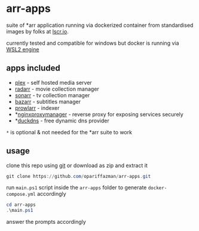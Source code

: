 # arr-apps

suite of *arr application running via dockerized container from standardised images by folks at [lscr.io](https://www.linuxserver.io/).

currently tested and compatible for windows but docker is running via [WSL2 engine](https://learn.microsoft.com/en-us/windows/wsl/install)

## apps included

- [plex](https://www.plex.tv/) - self hosted media server
- [radarr](https://radarr.video/) - movie collection manager
- [sonarr](https://sonarr.tv/) - tv collection manager
- [bazarr](https://www.bazarr.media/) - subtitles manager
- [prowlarr](https://wiki.servarr.com/en/prowlarr) - indexer
- *[nginxproxymanager](https://nginxproxymanager.com/) - reverse proxy for exposing services securely
- *[duckdns](https://www.duckdns.org/) - free dynamic dns provider

`*` is optional & not needed for the *arr suite to work

## usage

clone this repo using [git](https://git-scm.com/download/win) or download as zip and extract it
```powershell
git clone https://github.com/opariffazman/arr-apps.git
```

run `main.ps1` script inside the `arr-apps` folder to generate `docker-compose.yml` accordingly
```powershell
cd arr-apps
.\main.ps1
```

answer the prompts accordingly